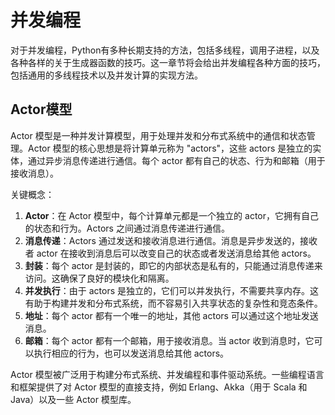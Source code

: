 # 并发编程

对于并发编程，Python有多种长期支持的方法，包括多线程，调用子进程，以及各种各样的关于生成器函数的技巧。这一章节将会给出并发编程各种方面的技巧，包括通用的多线程技术以及并发计算的实现方法。

## Actor模型

Actor 模型是一种并发计算模型，用于处理并发和分布式系统中的通信和状态管理。Actor 模型的核心思想是将计算单元称为 "actors"，这些 actors 是独立的实体，通过异步消息传递进行通信。每个 actor 都有自己的状态、行为和邮箱（用于接收消息）。

关键概念：

1. **Actor**：在 Actor 模型中，每个计算单元都是一个独立的 actor，它拥有自己的状态和行为。Actors 之间通过消息传递进行通信。
2. **消息传递**：Actors 通过发送和接收消息进行通信。消息是异步发送的，接收者 actor 在接收到消息后可以改变自己的状态或者发送消息给其他 actors。
3. **封装**：每个 actor 是封装的，即它的内部状态是私有的，只能通过消息传递来访问。这确保了良好的模块化和隔离。
4. **并发执行**：由于 actors 是独立的，它们可以并发执行，不需要共享内存。这有助于构建并发和分布式系统，而不容易引入共享状态的复杂性和竞态条件。
5. **地址**：每个 actor 都有一个唯一的地址，其他 actors 可以通过这个地址发送消息。
6. **邮箱**：每个 actor 都有一个邮箱，用于接收消息。当 actor 收到消息时，它可以执行相应的行为，也可以发送消息给其他 actors。

Actor 模型被广泛用于构建分布式系统、并发编程和事件驱动系统。一些编程语言和框架提供了对 Actor 模型的直接支持，例如 Erlang、Akka（用于 Scala 和 Java）以及一些 Actor 模型库。
